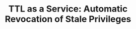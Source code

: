 ---
layout: blogpost
title:  "TTL as a Service: Automatic Revocation of Stale Privileges"
description: >-
    We design a system to <b>enforce</b> the Principle of Least Privilege
    through data analysis and automatic revocation of privileges that are
    no longer used.
image: /assets/images/blog/2018-11-19-access-denied.jpg
category: Security
redirect_to: https://engineeringblog.yelp.com/2018/11/ttl-as-a-service.html
---